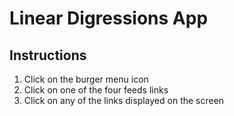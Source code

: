 # Linear Digressions App

## Instructions

1. Click on the burger menu icon
2. Click on one of the four feeds links
3. Click on any of the links displayed on the screen
